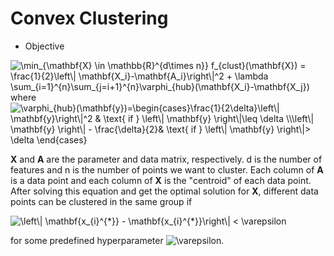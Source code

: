 # Convex Clustering
* Objective
<img src="https://latex.codecogs.com/svg.image?\min_{\mathbf{X}&space;\in&space;\mathbb{R}^{d\times&space;n}}&space;f_{clust}(\mathbf{X})&space;=&space;\frac{1}{2}\left\|&space;\mathbf{X_i}-\mathbf{A_i}\right\|^2&space;&plus;&space;\lambda&space;\sum_{i=1}^{n}\sum_{j=i&plus;1}^{n}\varphi_{hub}(\mathbf{X_i}-\mathbf{X_j})" title="\min_{\mathbf{X} \in \mathbb{R}^{d\times n}} f_{clust}(\mathbf{X}) = \frac{1}{2}\left\| \mathbf{X_i}-\mathbf{A_i}\right\|^2 + \lambda \sum_{i=1}^{n}\sum_{j=i+1}^{n}\varphi_{hub}(\mathbf{X_i}-\mathbf{X_j})" />
where
<img src="https://latex.codecogs.com/svg.image?\varphi_{hub}(\mathbf{y})=\begin{cases}\frac{1}{2\delta}\left\|&space;\mathbf{y}\right\|^2&space;&&space;\text{&space;if&space;}&space;\left\|&space;\mathbf{y}&space;\right\|\leq&space;\delta&space;\\\left\|&space;\mathbf{y}&space;\right\|&space;-&space;\frac{\delta}{2}&&space;\text{&space;if&space;}&space;\left\|&space;\mathbf{y}&space;\right\|>&space;\delta&space;\end{cases}&space;" title="\varphi_{hub}(\mathbf{y})=\begin{cases}\frac{1}{2\delta}\left\| \mathbf{y}\right\|^2 & \text{ if } \left\| \mathbf{y} \right\|\leq \delta \\\left\| \mathbf{y} \right\| - \frac{\delta}{2}& \text{ if } \left\| \mathbf{y} \right\|> \delta \end{cases} " />

**X** and **A** are the parameter and data matrix, respectively. d is the number of features and n is the number of points we want to cluster. Each column of **A** is a data point and each column of **X** is the "centroid" of each data point. After solving this equation and get the optimal solution for **X**, different data points can be clustered in the same group if 

<img src="https://latex.codecogs.com/svg.image?\left\|&space;\mathbf{x_{i}^{*}}&space;-&space;\mathbf{x_{i}^{*}}\right\|&space;<&space;\varepsilon&space;" title="\left\| \mathbf{x_{i}^{*}} - \mathbf{x_{i}^{*}}\right\| < \varepsilon " />

for some predefined hyperparameter <img src="https://latex.codecogs.com/svg.image?\varepsilon&space;" title="\varepsilon " />.
